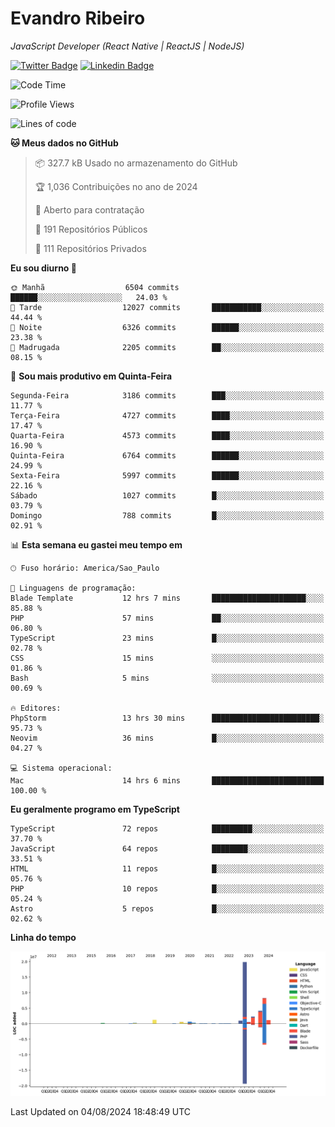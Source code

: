 # Evandro **Ribeiro**

*JavaScript Developer (React Native | ReactJS | NodeJS)*

[![Twitter Badge](https://img.shields.io/badge/-@ribeiroevandro-201B2D?style=flat-square&labelColor=201B2D&logo=twitter&logoColor=white&link=https://twitter.com/ribeiroevandro)](https://twitter.com/ribeiroevandro) 
[![Linkedin Badge](https://img.shields.io/badge/-Evandro%20Ribeiro-201B2D?style=flat-square&logo=Linkedin&logoColor=white&link=https://www.linkedin.com/in/ribeiroevandro)](https://www.linkedin.com/in/ribeiroevandro) 


<!--START_SECTION:waka-->
![Code Time](http://img.shields.io/badge/Code%20Time-4%2C041%20hrs%2015%20mins-blue)

![Profile Views](http://img.shields.io/badge/Visualizac%C3%B5es%20do%20perfil-0-blue)

![Lines of code](https://img.shields.io/badge/Desde%20o%20Hello%20World%20eu%20escrevi-40.1%20million%20linhas%20de%20c%C3%B3digo-blue)

**🐱 Meus dados no GitHub** 

> 📦 327.7 kB Usado no armazenamento do GitHub 
 > 
> 🏆 1,036 Contribuições no ano de 2024
 > 
> 💼 Aberto para contratação
 > 
> 📜 191 Repositórios Públicos 
 > 
> 🔑 111 Repositórios Privados 
 > 
**Eu sou diurno 🐤** 

```text
🌞 Manhã                  6504 commits        ██████░░░░░░░░░░░░░░░░░░░   24.03 % 
🌆 Tarde                  12027 commits       ███████████░░░░░░░░░░░░░░   44.44 % 
🌃 Noite                  6326 commits        ██████░░░░░░░░░░░░░░░░░░░   23.38 % 
🌙 Madrugada              2205 commits        ██░░░░░░░░░░░░░░░░░░░░░░░   08.15 % 
```
📅 **Sou mais produtivo em Quinta-Feira** 

```text
Segunda-Feira            3186 commits        ███░░░░░░░░░░░░░░░░░░░░░░   11.77 % 
Terça-Feira              4727 commits        ████░░░░░░░░░░░░░░░░░░░░░   17.47 % 
Quarta-Feira             4573 commits        ████░░░░░░░░░░░░░░░░░░░░░   16.90 % 
Quinta-Feira             6764 commits        ██████░░░░░░░░░░░░░░░░░░░   24.99 % 
Sexta-Feira              5997 commits        ██████░░░░░░░░░░░░░░░░░░░   22.16 % 
Sábado                   1027 commits        █░░░░░░░░░░░░░░░░░░░░░░░░   03.79 % 
Domingo                  788 commits         █░░░░░░░░░░░░░░░░░░░░░░░░   02.91 % 
```


📊 **Esta semana eu gastei meu tempo em** 

```text
🕑︎ Fuso horário: America/Sao_Paulo

💬 Linguagens de programação: 
Blade Template           12 hrs 7 mins       █████████████████████░░░░   85.88 % 
PHP                      57 mins             ██░░░░░░░░░░░░░░░░░░░░░░░   06.80 % 
TypeScript               23 mins             █░░░░░░░░░░░░░░░░░░░░░░░░   02.78 % 
CSS                      15 mins             ░░░░░░░░░░░░░░░░░░░░░░░░░   01.86 % 
Bash                     5 mins              ░░░░░░░░░░░░░░░░░░░░░░░░░   00.69 % 

🔥 Editores: 
PhpStorm                 13 hrs 30 mins      ████████████████████████░   95.73 % 
Neovim                   36 mins             █░░░░░░░░░░░░░░░░░░░░░░░░   04.27 % 

💻 Sistema operacional: 
Mac                      14 hrs 6 mins       █████████████████████████   100.00 % 
```

**Eu geralmente programo em TypeScript** 

```text
TypeScript               72 repos            █████████░░░░░░░░░░░░░░░░   37.70 % 
JavaScript               64 repos            ████████░░░░░░░░░░░░░░░░░   33.51 % 
HTML                     11 repos            █░░░░░░░░░░░░░░░░░░░░░░░░   05.76 % 
PHP                      10 repos            █░░░░░░░░░░░░░░░░░░░░░░░░   05.24 % 
Astro                    5 repos             █░░░░░░░░░░░░░░░░░░░░░░░░   02.62 % 
```



**Linha do tempo**

![Lines of Code chart](https://raw.githubusercontent.com/ribeiroevandro/ribeiroevandro/main/assets/bar_graph.png)


 Last Updated on 04/08/2024 18:48:49 UTC
<!--END_SECTION:waka-->
